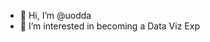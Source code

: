 - 👋 Hi, I’m @uodda
- 👀 I’m interested in becoming a Data Viz Exp


<!---
uodda/uodda is a ✨ special ✨ repository because its `README.md` (this file) appears on your GitHub profile.
You can click the Preview link to take a look at your changes.
--->
